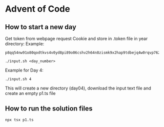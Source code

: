 # Advent of Code

## How to start a new day

Get token from webpage request Cookie and store in .token file in year directory:
Example:

```
p8qq54nw91o80qodtkvs4v0yd8pi89o06cshv2h64n8zismk9x2hap9tdbejq4w0rqvp7624eqqbk04ymr0bsmo7v92ync12eg20ypg3896ow0wp74q2bn2nkr1tk0wp
```

```
./input.sh <day_number>
```

Example for Day 4:

```
./input.sh 4
```

This will create a new directory (day04), download the input text file and create an empty p1.ts file

## How to run the solution files

```
npx tsx p1.ts
```
